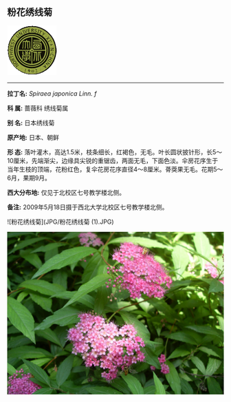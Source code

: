 ## 粉花绣线菊

![西北大学校园网络植物志](JPG/nwu.gif)

---

**拉丁名:**  _Spiraea japonica Linn. f_

**科 属:** 蔷薇科 绣线菊属

**别 名:** 日本绣线菊

**原产地:** 日本、朝鲜

**形  态:** 落叶灌木，高达1.5米，枝条细长，红褐色，无毛。叶长圆状披针形，长5～10厘米，先端渐尖，边缘具尖锐的重锯齿，两面无毛，下面色淡。伞房花序生于当年生枝的顶端，花粉红色，复伞花房花序直径4～8厘米。蓇葖果无毛。花期5～6月，果期9月。

**西大分布地:** 仅见于北校区七号教学楼北侧。

**备注:** 2009年5月18日摄于西北大学北校区七号教学楼北侧。

![粉花绣线菊](JPG/粉花绣线菊 (1).JPG) 

![粉花绣线菊](JPG/粉花绣线菊.JPG) 

